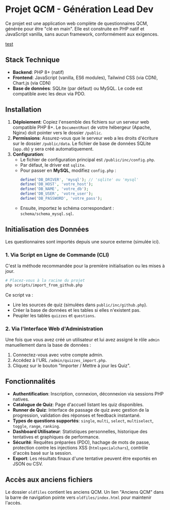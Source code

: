 # Projet QCM - Génération Lead Dev

Ce projet est une application web complète de questionnaires QCM, générée pour être "clé en main". Elle est construite en PHP natif et JavaScript vanilla, sans aucun framework, conformément aux exigences.

[test](https://proflambda.github.io/qcm/public/oldfiles/)

## Stack Technique

-  **Backend**: PHP 8+ (natif)
-  **Frontend**: JavaScript (vanilla, ES6 modules), Tailwind CSS (via CDN), Chart.js (via CDN)
-  **Base de données**: SQLite (par défaut) ou MySQL. Le code est compatible avec les deux via PDO.

## Installation

1. **Déploiement**: Copiez l'ensemble des fichiers sur un serveur web compatible PHP 8+. Le `DocumentRoot` de votre hébergeur (Apache, Nginx) doit pointer vers le dossier `/public`.
2. **Permissions**: Assurez-vous que le serveur web a les droits d'écriture sur le dossier `/public/data`. Le fichier de base de données SQLite (`app.db`) y sera créé automatiquement.
3. **Configuration**:
   -  Le fichier de configuration principal est `/public/inc/config.php`.
   -  Par défaut, le driver est `sqlite`.
   -  Pour passer en **MySQL**, modifiez `config.php` :
      ```php
      define('DB_DRIVER', 'mysql'); // 'sqlite' ou 'mysql'
      define('DB_HOST', 'votre_host');
      define('DB_NAME', 'votre_db');
      define('DB_USER', 'votre_user');
      define('DB_PASSWORD', 'votre_pass');
      ```
   -  Ensuite, importez le schéma correspondant : `schema/schema_mysql.sql`.

## Initialisation des Données

Les questionnaires sont importés depuis une source externe (simulée ici).

### 1. Via Script en Ligne de Commande (CLI)

C'est la méthode recommandée pour la première initialisation ou les mises à jour.

```bash
# Placez-vous à la racine du projet
php scripts/import_from_github.php
```

Ce script va :

-  Lire les sources de quiz (simulées dans `public/inc/github.php`).
-  Créer la base de données et les tables si elles n'existent pas.
-  Peupler les tables `quizzes` et `questions`.

### 2. Via l'Interface Web d'Administration

Une fois que vous avez créé un utilisateur et lui avez assigné le rôle `admin` manuellement dans la base de données :

1. Connectez-vous avec votre compte admin.
2. Accédez à l'URL `/admin/quizzes_import.php`.
3. Cliquez sur le bouton "Importer / Mettre à jour les Quiz".

## Fonctionnalités

-  **Authentification**: Inscription, connexion, déconnexion via sessions PHP natives.
-  **Catalogue de Quiz**: Page d'accueil listant les quiz disponibles.
-  **Runner de Quiz**: Interface de passage de quiz avec gestion de la progression, validation des réponses et feedback instantané.
-  **Types de questions supportés**: `single`, `multi`, `select`, `multiselect`, `toggle`, `range`, `ranking`.
-  **Dashboard Utilisateur**: Statistiques personnelles, historique des tentatives et graphiques de performance.
-  **Sécurité**: Requêtes préparées (PDO), hachage de mots de passe, protection contre les injections XSS (`htmlspecialchars`), contrôle d'accès basé sur la session.
-  **Export**: Les résultats finaux d'une tentative peuvent être exportés en JSON ou CSV.

## Accès aux anciens fichiers

Le dossier `oldfiles` contient les anciens QCM. Un lien "Anciens QCM" dans la barre de navigation pointe vers `oldfiles/index.html` pour maintenir l'accès.
